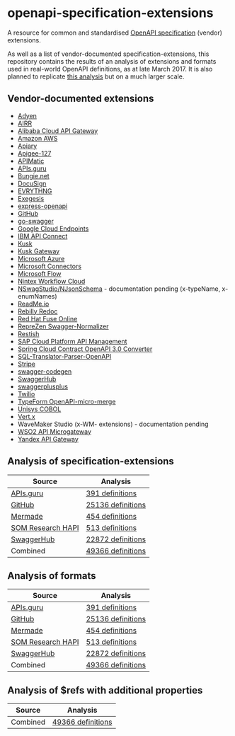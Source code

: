 # openapi-specification-extensions
A resource for common and standardised [OpenAPI specification](https://spec.openapis.org/oas/latest.html) (vendor) extensions.

As well as a list of vendor-documented specification-extensions, this repository contains the results of an analysis of extensions and formats used in real-world OpenAPI definitions, as at late March 2017. It is also planned to replicate [this analysis](https://web.archive.org/web/20180404141422/http://www.apiful.io/intro/2016/05/09/analyzing-api-specifications.html) but on a much larger scale.

## Vendor-documented extensions

* [Adyen](https://github.com/Adyen/adyen-openapi#vendor-extensions)
* [AIRR](http://docs.airr-community.org/en/latest/datarep/overview.html#airr-extension-properties)
* [Alibaba Cloud API Gateway](https://www.alibabacloud.com/help/doc-detail/88956.htm)
* [Amazon AWS](http://docs.aws.amazon.com/apigateway/latest/developerguide/api-gateway-swagger-extensions.html)
* [Apiary](https://help.apiary.io/api_101/swagger-extensions/)
* [Apigee-127](https://github.com/apigee-127/a127-documentation/wiki/Swagger-specification-file#user-content-apigee-127-swagger-specification-reference)
* [APIMatic](https://docs.apimatic.io/advanced/swagger-server-configuration-extensions/)
* [APIs.guru](https://github.com/APIs-guru/openapi-directory/wiki/specification-extensions)
* [Bungie.net](https://github.com/Bungie-net/api#extension-properties-on-openapi-specs-or-how-to-generate-much-cooler-clients-for-the-bnet-api-if-you-want-to-take-the-time-to-do-so)
* [DocuSign](https://github.com/docusign/eSign-OpenAPI-Specification/blob/master/DocuSign-Extensions.md)
* [EVRYTHNG](https://developers.evrythng.com/docs/openapi-description#section-extensions)
* [Exegesis](https://github.com/exegesis-js/exegesis/blob/master/docs/OAS3%20Specification%20Extensions.md)
* [express-openapi](https://github.com/kogosoftwarellc/open-api/tree/master/packages/express-openapi#vendor-extensions)
* [GitHub](https://github.com/github/rest-api-description/blob/main/extensions.md)
* [go-swagger](https://goswagger.io/use/models/schemas.html#custom-extensions)
* [Google Cloud Endpoints](https://cloud.google.com/endpoints/docs/openapi/openapi-extensions)
* [IBM API Connect](https://www.ibm.com/support/knowledgecenter/SSMNED_5.0.0/com.ibm.apic.toolkit.doc/rapim_cli_swagger_extensions.html)
* [Kusk](https://kubeshop.github.io/kusk/openapi-extension/)
* [Kusk Gateway](https://kubeshop.github.io/kusk-gateway/extension/)
* [Microsoft Azure](https://github.com/Azure/autorest/tree/master/docs/extensions)
* [Microsoft Connectors](https://docs.microsoft.com/en-us/connectors/custom-connectors/openapi-extensions)
* [Microsoft Flow](https://flow.microsoft.com/en-us/documentation/customapi-how-to-swagger/)
* [Nintex Workflow Cloud](https://help.nintex.com/en-US/xtensions/04_Reference/REF_OpenAPISwipeFile.htm#OpenAPI_Specification_Extensions)
* [NSwagStudio/NJsonSchema](https://github.com/rsuter/NJsonSchema/wiki/Enums) - documentation pending (x-typeName, x-enumNames)
* [ReadMe.io](https://readme.readme.io/v2.0/docs/swagger-extensions)
* [Rebilly Redoc](https://github.com/Rebilly/ReDoc/blob/master/docs/redoc-vendor-extensions.md)
* [Red Hat Fuse Online](https://access.redhat.com/documentation/en-us/red_hat_fuse/7.5/html/integrating_applications_with_fuse_online/customizing_ug#providing-client-credentials_dev-client-connector)
* [RepreZen Swagger-Normalizer](http://docs.reprezen.com/swagger_normalizer/)
* [Restish](https://rest.sh/#/openapi?id=openapi-extensions)
* [SAP Cloud Platform API Management](https://help.sap.com/viewer/e63fe47de8f84a68b618ed689af9a28b/Cloud/en-US/fcffa2bdd5f9402380e099fbec6e845a.html)
* [Spring Cloud Contract OpenAPI 3.0 Converter](https://github.com/springframeworkguru/spring-cloud-contract-oa3#defining-contracts-in-openapi)
* [SQL-Translator-Parser-OpenAPI](https://metacpan.org/pod/SQL::Translator::Parser::OpenAPI#OPENAPI-SPEC-EXTENSIONS)
* [Stripe](https://github.com/stripe/openapi#vendor-extensions)
* [swagger-codegen](https://github.com/swagger-api/swagger-codegen/wiki/Vendor-Extensions)
* [SwaggerHub](https://app.swaggerhub.com/help/apis/vendor-extensions)
* [swaggerplusplus](https://github.com/mermade/swaggerplusplus)
* [Twilio](https://github.com/twilio/guardrail/blob/master/modules/microsite/docs/scala/akka-http/guardrail-extensions.md)
* [TypeForm OpenAPI-micro-merge](https://github.com/Typeform/openapi-micro-merge#extensions)
* [Unisys COBOL](https://public.support.unisys.com/ePortalIC-10.0/index.jsp?topic=%2F82073594_clearpath_eportal_developerhelp%2Fhtml%2Fsection-000064331.htm)
* [Vert.x](https://vertx.io/docs/vertx-web-api-service/java/#_using_the_extension_code_x_vertx_event_bus_code)
* WaveMaker Studio (x-WM- extensions) - documentation pending
* [WSO2 API Microgateway](https://docs.wso2.com/display/MG300/Supported+OpenAPI+Extensions)
* [Yandex API Gateway](https://cloud.yandex.com/en/docs/api-gateway/concepts/extensions/)

## Analysis of specification-extensions

Source|Analysis
|---|---|
[APIs.guru](https://github.com/apis-guru/openapi-directory)|[391 definitions](extensions/apis-guru.tsv)
[GitHub](https://github.com/)|[25136 definitions](extensions/github.tsv)
[Mermade](https://github.com/mermade/openapi-definitions)|[454 definitions](extensions/mermade.tsv)
[SOM Research HAPI](https://github.com/som-research/hapi)|[513 definitions](extensions/hapi.tsv)
[SwaggerHub](http://swaggerhub.com)|[22872 definitions](extensions/swaggerhub.tsv)
Combined|[49366 definitions](extensions/combined.tsv)

## Analysis of formats

Source|Analysis
|---|---|
[APIs.guru](https://github.com/apis-guru/openapi-directory)|[391 definitions](formats/apis-guru.tsv)
[GitHub](https://github.com/)|[25136 definitions](formats/github.tsv)
[Mermade](https://github.com/mermade/openapi-definitions)|[454 definitions](formats/mermade.tsv)
[SOM Research HAPI](https://github.com/som-research/hapi)|[513 definitions](formats/hapi.tsv)
[SwaggerHub](http://swaggerhub.com)|[22872 definitions](formats/swaggerhub.tsv)
Combined|[49366 definitions](formats/combined.tsv)

## Analysis of $refs with additional properties

Source|Analysis
|---|---|
Combined|[49366 definitions](refs/combined.csv)

